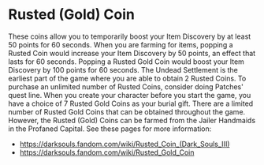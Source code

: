 # Rusted (Gold) Coin

These coins allow you to temporarily boost your Item Discovery by at least 50
points for 60 seconds. When you are farming for items, popping a Rusted Coin
would increase your Item Discovery by 50 points, an effect that lasts for 60
seconds. Popping a Rusted Gold Coin would boost your Item Discovery by 100
points for 60 seconds. The Undead Settlement is the earliest part of the game
where you are able to obtain 2 Rusted Coins. To purchase an unlimited number of
Rusted Coins, consider doing Patches' quest line. When you create your character
before you start the game, you have a choice of 7 Rusted Gold Coins as your
burial gift. There are a limited number of Rusted Gold Coins that can be
obtained throughout the game. However, the Rusted (Gold) Coins can be farmed
from the Jailer Handmaids in the Profaned Capital. See these pages for more
information:

-   https://darksouls.fandom.com/wiki/Rusted_Coin_(Dark_Souls_III)
-   https://darksouls.fandom.com/wiki/Rusted_Gold_Coin
